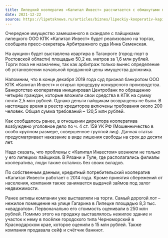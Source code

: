 ```yaml
---
title: Липецкий кооператив «Капитал Инвест» рассчитается с обманутыми пайщиками скромной недвижимостью
date: 2021-12-22
source: https://lipetsknews.ru/articles/biznes/lipeckiy-kooperativ-kapital-invest-rasschitaetsya-s-obmanutymi-payshchikami-skromnoy
---
```


Очередное имущество замешанного в скандале с пайщиками липецкого ООО КПК «Капитал Инвест» будет реализовано на торгах, сообщила пресс-секретарь Арбитражного суда Инна Семенская.

На аукцион будет выставлена квартира в Таганроге (город-порт в Ростовской области) площадью 50,2 кв. метров за 1,6 млн рублей. Торги пока не назначены, так как арбитраж только вынес определение об установлении начальной продажной цены имущества должника.

Напомним, что в конце декабря 2019 года суд признал банкротом ООО КПК «Капитал Инвест» и открыл процедуру конкурсного производства. Банкротство кооператива инициировал Центробанк по обращению четырёх граждан, которые вложили свои средства в КПК на сумму почти 2,5 млн рублей. Однако деньги пайщикам возвращены не были. В настоящее время в реестр кредиторов включены требования около 200 человек. Общая сумма требований – 120,5 млн рублей.

Как сообщалось ранее, в отношении директора кооператива возбуждено уголовное дело по ч. 4 ст. 159 УК РФ (Мошенничество в особо крупном размере, совершенное группой лиц). Данная статья предусматривает наказание в виде лишения свободы на срок до десяти лет.

Надо сказать, что проблемы с «Капитал Инвестом» возникли не только у его липецких пайщиков. В Рязани и Туле, где располагались филиалы кооператива, люди также остались без своих вкладов.

По собственным данным, кредитный потребительский кооператив «Капитал Инвест» работает с 2014 года. Кроме принятия сбережений от населения, компания также занимается выдачей займов под залог недвижимости.

Ранее активы компании уже выставляли на торги. Самый дорогой лот – нежилое помещение на улице Гагарина в Липецке площадью 8,3 тыс. «квадратов». Первоначально его стоимость оценивали в 250 млн рублей. Помимо этого на продажу выставлялось нежилое здание и участок к нему в посёлке городского типа Черноморский в Краснодарском крае, которое оценили в 15 млн рублей. Также компания продавала сейф и счётчик банкнот.
